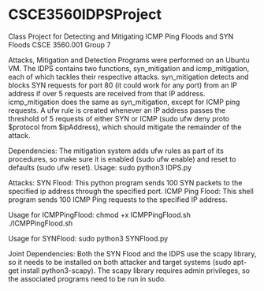 # CSCE3560IDPSProject
Class Project for Detecting and Mitigating ICMP Ping Floods and SYN Floods CSCE 3560.001 Group 7

Attacks, Mitigation and Detection Programs were performed on an Ubuntu VM.
The IDPS contains two functions, syn_mitigation and icmp_mitigation, each of which tackles their respective attacks. syn_mitigation detects and blocks SYN requests for port 80 (it could work for any port) from an IP address if over 5 requests are received from that IP address. icmp_mitigation does the same as syn_mitigation, except for ICMP ping requests. A ufw rule is created whenever an IP address passes the threshold of 5 requests of either SYN or ICMP (sudo ufw deny proto $protocol from $ipAddress), which should mitigate the remainder of the attack.

Dependencies: The mitigation system adds ufw rules as part of its procedures, so make sure it is enabled (sudo ufw enable) and reset to defaults (sudo ufw reset).
Usage: sudo python3 IDPS.py

Attacks:
SYN Flood: This python program sends 100 SYN packets to the specified ip address through the specified port.
ICMP Ping Flood: This shell program sends 100 ICMP Ping requests to the specified IP address.

Usage for ICMPPingFlood: 
chmod +x ICMPPingFlood.sh
./ICMPPingFlood.sh

Usage for SYNFlood:
sudo python3 SYNFlood.py

Joint Dependencies: Both the SYN Flood and the IDPS use the scapy library, so it needs to be installed on both attacker and target systems (sudo apt-get install python3-scapy). The scapy library requires admin privileges, so the associated programs need to be run in sudo.
